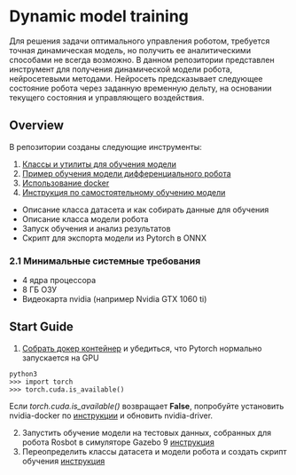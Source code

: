 # Dynamic model training

Для решения задачи оптимального управления роботом, требуется точная динамическая модель, но получить ее аналитическими способами не всегда возможно. В данном репозитории представлен инструмент для получения динамической модели робота, нейросетевыми методами. Нейросеть предсказывает следующее состояние робота через заданную временную дельту, на основании текущего состояния и управляющего воздействия.

## Overview

В репозитории созданы следующие инструменты:
1. [Классы и утилиты для обучения модели](/docs/trainer.md)
2. [Пример обучения модели дифференциального робота](/docs/train_rosbot_model_example.md) 
3. [Использование docker](/docs/docker.md)
4. [Инструкция по самостоятельному обучению модели](/docs/train_model.md)
  * Описание класса датасета и как собирать данные для обучения
  * Описание класса модели робота
  * Запуск обучения и анализ результатов
  * Скрипт для экспорта модели из Pytorch в ONNX


### 2.1 Минимальные системные требования
* 4 ядра процессора
* 8 ГБ ОЗУ
* Видеокарта nvidia (например Nvidia GTX 1060 ti)

## Start Guide

1. [Собрать докер контейнер](/docs/docker.md) и убедиться, что Pytorch нормально запускается на GPU

```python3
python3
>>> import torch
>>> torch.cuda.is_available()
```

Если *torch.cuda.is_available()* возвращает **False**, попробуйте установить nvidia-docker по [инструкции](https://docs.nvidia.com/datacenter/cloud-native/container-toolkit/install-guide.html) и обновить nvidia-driver.

2. Запустить обучение модели на тестовых данных, собранных для робота Rosbot в симуляторе Gazebo 9 [инструкция](/docs/train_rosbot_model_example.md)
3. Переопределить классы датасета и модели робота и создать скрипт обучения [инструкция](/docs/train_model.md)
